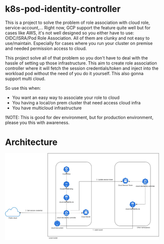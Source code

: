 # k8s-pod-identity-controller

This is a project to solve the problem of role association with cloud role, service-account,... Right now, GCP support the feature quite well but for cases
like AWS, it's not well designed so you either have to use: OIDC/ISRA/Pod Role Association. All of them are clunky and not easy to use/maintain. Especially
for cases where you run your cluster on premise and needed permission access to cloud.

This project solve all of that problem so you don't have to deal with the hassle of setting up those infrastructure. This aim to create role association 
controller where it will fetch the session credentials/token and inject into the workload pod without the need of you do it yourself. This also gonna support
multi cloud.

So use this when:
- You want an easy way to associate your role to cloud
- You having a local/on prem cluster that need access cloud infra
- You have multicloud infrastructure

!NOTE:
    This is good for dev environment, but for production environment, please you this with awareness.

# Architecture
![Architecture Image](./docs/images/design.jpg)
